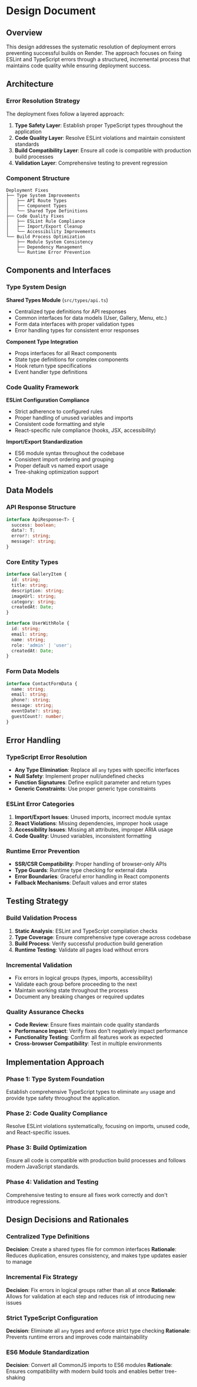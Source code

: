 # Design Document

## Overview

This design addresses the systematic resolution of deployment errors preventing successful builds on Render. The approach focuses on fixing ESLint and TypeScript errors through a structured, incremental process that maintains code quality while ensuring deployment success.

## Architecture

### Error Resolution Strategy

The deployment fixes follow a layered approach:

1. **Type Safety Layer**: Establish proper TypeScript types throughout the application
2. **Code Quality Layer**: Resolve ESLint violations and maintain consistent standards
3. **Build Compatibility Layer**: Ensure all code is compatible with production build processes
4. **Validation Layer**: Comprehensive testing to prevent regression

### Component Structure

```
Deployment Fixes
├── Type System Improvements
│   ├── API Route Types
│   ├── Component Types
│   └── Shared Type Definitions
├── Code Quality Fixes
│   ├── ESLint Rule Compliance
│   ├── Import/Export Cleanup
│   └── Accessibility Improvements
└── Build Process Optimization
    ├── Module System Consistency
    ├── Dependency Management
    └── Runtime Error Prevention
```

## Components and Interfaces

### Type System Design

**Shared Types Module** (`src/types/api.ts`)
- Centralized type definitions for API responses
- Common interfaces for data models (User, Gallery, Menu, etc.)
- Form data interfaces with proper validation types
- Error handling types for consistent error responses

**Component Type Integration**
- Props interfaces for all React components
- State type definitions for complex components
- Hook return type specifications
- Event handler type definitions

### Code Quality Framework

**ESLint Configuration Compliance**
- Strict adherence to configured rules
- Proper handling of unused variables and imports
- Consistent code formatting and style
- React-specific rule compliance (hooks, JSX, accessibility)

**Import/Export Standardization**
- ES6 module syntax throughout the codebase
- Consistent import ordering and grouping
- Proper default vs named export usage
- Tree-shaking optimization support

## Data Models

### API Response Structure
```typescript
interface ApiResponse<T> {
  success: boolean;
  data?: T;
  error?: string;
  message?: string;
}
```

### Core Entity Types
```typescript
interface GalleryItem {
  id: string;
  title: string;
  description: string;
  imageUrl: string;
  category: string;
  createdAt: Date;
}

interface UserWithRole {
  id: string;
  email: string;
  name: string;
  role: 'admin' | 'user';
  createdAt: Date;
}
```

### Form Data Models
```typescript
interface ContactFormData {
  name: string;
  email: string;
  phone?: string;
  message: string;
  eventDate?: string;
  guestCount?: number;
}
```

## Error Handling

### TypeScript Error Resolution
- **Any Type Elimination**: Replace all `any` types with specific interfaces
- **Null Safety**: Implement proper null/undefined checks
- **Function Signatures**: Define explicit parameter and return types
- **Generic Constraints**: Use proper generic type constraints

### ESLint Error Categories
1. **Import/Export Issues**: Unused imports, incorrect module syntax
2. **React Violations**: Missing dependencies, improper hook usage
3. **Accessibility Issues**: Missing alt attributes, improper ARIA usage
4. **Code Quality**: Unused variables, inconsistent formatting

### Runtime Error Prevention
- **SSR/CSR Compatibility**: Proper handling of browser-only APIs
- **Type Guards**: Runtime type checking for external data
- **Error Boundaries**: Graceful error handling in React components
- **Fallback Mechanisms**: Default values and error states

## Testing Strategy

### Build Validation Process
1. **Static Analysis**: ESLint and TypeScript compilation checks
2. **Type Coverage**: Ensure comprehensive type coverage across codebase
3. **Build Process**: Verify successful production build generation
4. **Runtime Testing**: Validate all pages load without errors

### Incremental Validation
- Fix errors in logical groups (types, imports, accessibility)
- Validate each group before proceeding to the next
- Maintain working state throughout the process
- Document any breaking changes or required updates

### Quality Assurance Checks
- **Code Review**: Ensure fixes maintain code quality standards
- **Performance Impact**: Verify fixes don't negatively impact performance
- **Functionality Testing**: Confirm all features work as expected
- **Cross-browser Compatibility**: Test in multiple environments

## Implementation Approach

### Phase 1: Type System Foundation
Establish comprehensive TypeScript types to eliminate `any` usage and provide type safety throughout the application.

### Phase 2: Code Quality Compliance
Resolve ESLint violations systematically, focusing on imports, unused code, and React-specific issues.

### Phase 3: Build Optimization
Ensure all code is compatible with production build processes and follows modern JavaScript standards.

### Phase 4: Validation and Testing
Comprehensive testing to ensure all fixes work correctly and don't introduce regressions.

## Design Decisions and Rationales

### Centralized Type Definitions
**Decision**: Create a shared types file for common interfaces
**Rationale**: Reduces duplication, ensures consistency, and makes type updates easier to manage

### Incremental Fix Strategy
**Decision**: Fix errors in logical groups rather than all at once
**Rationale**: Allows for validation at each step and reduces risk of introducing new issues

### Strict TypeScript Configuration
**Decision**: Eliminate all `any` types and enforce strict type checking
**Rationale**: Prevents runtime errors and improves code maintainability

### ES6 Module Standardization
**Decision**: Convert all CommonJS imports to ES6 modules
**Rationale**: Ensures compatibility with modern build tools and enables better tree-shaking